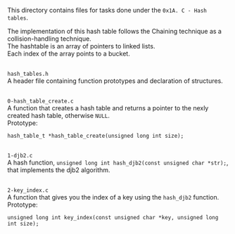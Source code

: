 This directory contains files for tasks done under the `0x1A. C - Hash tables`.<br>

The implementation of this hash table follows the Chaining technique as a collision-handling technique.<br>
The hashtable is an array of pointers to linked lists.<br>
Each index of the array points to a bucket.

<br>`hash_tables.h`<br>
A header file containing function prototypes and declaration of structures.


<br>`0-hash_table_create.c`<br>
A function that creates a hash table and returns a pointer to the nexly created hash table, otherwise `NULL`.<br>Prototype:
```
hash_table_t *hash_table_create(unsigned long int size);
```

<br>`1-djb2.c`<br>
A hash function, `unsigned long int hash_djb2(const unsigned char *str);`, that implements the djb2 algorithm.


<br>`2-key_index.c`<br>
A function that gives you the index of a key using the `hash_djb2` function.<br>
Prototype:
```
unsigned long int key_index(const unsigned char *key, unsigned long int size);
```
